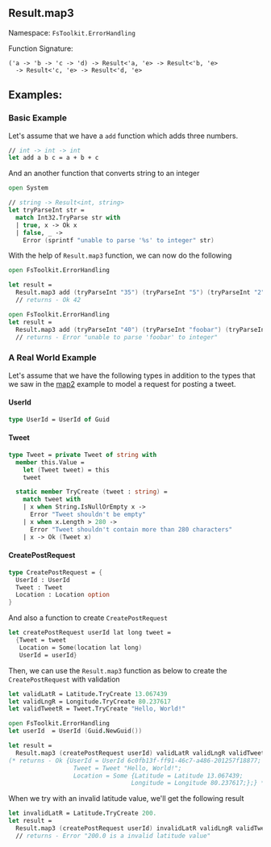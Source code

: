 ## Result.map3

Namespace: `FsToolkit.ErrorHandling`

Function Signature:

```
('a -> 'b -> 'c -> 'd) -> Result<'a, 'e> -> Result<'b, 'e> 
  -> Result<'c, 'e> -> Result<'d, 'e>
```

## Examples:

### Basic Example

Let's assume that we have a `add` function which adds three numbers.

```fsharp
// int -> int -> int
let add a b c = a + b + c
```

And an another function that converts string to an integer

```fsharp
open System

// string -> Result<int, string>
let tryParseInt str =
  match Int32.TryParse str with
  | true, x -> Ok x
  | false, _ -> 
    Error (sprintf "unable to parse '%s' to integer" str)
```

With the help of `Result.map3` function, we can now do the following

```fsharp
open FsToolkit.ErrorHandling

let result =
  Result.map3 add (tryParseInt "35") (tryParseInt "5") (tryParseInt "2")
  // returns - Ok 42
```

```fsharp
open FsToolkit.ErrorHandling
let result =
  Result.map3 add (tryParseInt "40") (tryParseInt "foobar") (tryParseInt "2")
  // returns - Error "unable to parse 'foobar' to integer"
```

### A Real World Example

Let's assume that we have the following types in addition to the types that we saw in the [map2](gitbook/result/map2.md#a-real-world-example) example to model a request for posting a tweet.

#### UserId

```fsharp
type UserId = UserId of Guid
```

#### Tweet

```fsharp
type Tweet = private Tweet of string with
  member this.Value =
    let (Tweet tweet) = this
    tweet

  static member TryCreate (tweet : string) =
    match tweet with
    | x when String.IsNullOrEmpty x -> 
      Error "Tweet shouldn't be empty"
    | x when x.Length > 280 ->
      Error "Tweet shouldn't contain more than 280 characters"
    | x -> Ok (Tweet x)
```

#### CreatePostRequest

```fsharp
type CreatePostRequest = {
  UserId : UserId
  Tweet : Tweet
  Location : Location option
}
```

And also a function to create `CreatePostRequest`

```fsharp
let createPostRequest userId lat long tweet =
  {Tweet = tweet
   Location = Some(location lat long)
   UserId = userId}
```

Then, we can use the `Result.map3` function as below to create the `CreatePostRequest` with validation

```fsharp
let validLatR = Latitude.TryCreate 13.067439
let validLngR = Longitude.TryCreate 80.237617
let validTweetR = Tweet.TryCreate "Hello, World!" 

open FsToolkit.ErrorHandling
let userId  = UserId (Guid.NewGuid())

let result =
  Result.map3 (createPostRequest userId) validLatR validLngR validTweetR
(* returns - Ok {UserId = UserId 6c0fb13f-ff91-46c7-a486-201257f18877;
                  Tweet = Tweet "Hello, World!";
                  Location = Some {Latitude = Latitude 13.067439;
                                  Longitude = Longitude 80.237617;};} *)
```

When we try with an invalid latitude value, we'll get the following result

```fsharp
let invalidLatR = Latitude.TryCreate 200.
let result =
  Result.map3 (createPostRequest userId) invalidLatR validLngR validTweetR
  // returns - Error "200.0 is a invalid latitude value"
```